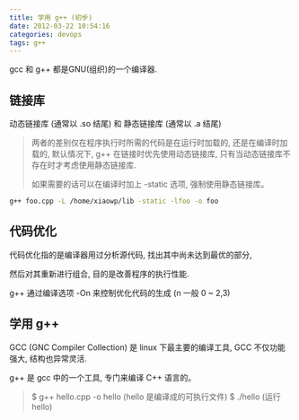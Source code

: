```yaml
---
title: 学用 g++ (初步)
date: 2012-03-22 10:54:16
categories: devops
tags: g++
---
```


gcc 和 g++ 都是GNU(组织)的一个编译器.

<!--more-->

## 链接库

动态链接库 (通常以 .so 结尾) 和 静态链接库 (通常以 .a 结尾)

> 两者的差别仅在程序执行时所需的代码是在运行时加载的, 还是在编译时加载的, 默认情况下, g++ 在链接时优先使用动态链接库, 只有当动态链接库不存在时才考虑使用静态链接库.
> 
> 如果需要的话可以在编译时加上 -static 选项, 强制使用静态链接库。

```bash
g++ foo.cpp -L /home/xiaowp/lib -static -lfoo -o foo
```

## 代码优化

代码优化指的是编译器用过分析源代码, 找出其中尚未达到最优的部分,

然后对其重新进行组合, 目的是改善程序的执行性能.

g++ 通过编译选项 -On 来控制优化代码的生成 (n 一般 0 ~ 2,3)
 
## 学用 g++

GCC (GNC Compiler Collection) 是 linux 下最主要的编译工具, GCC 不仅功能强大, 结构也异常灵活.

g++ 是 gcc 中的一个工具, 专门来编译 C++ 语言的。
 
> $ g++ hello.cpp -o hello  (hello 是编译成的可执行文件)
> $ ./hello  (运行 hello)
